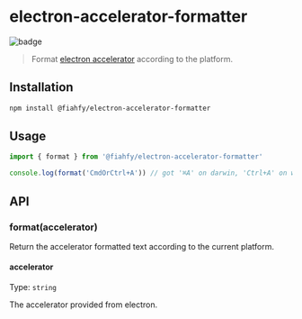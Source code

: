 # electron-accelerator-formatter

![badge](https://github.com/fiahfy/electron-accelerator-formatter/workflows/Node.js%20Package/badge.svg)

> Format [electron accelerator](https://electronjs.org/docs/api/accelerator) according to the platform.

## Installation

```bash
npm install @fiahfy/electron-accelerator-formatter
```

## Usage

```js
import { format } from '@fiahfy/electron-accelerator-formatter'

console.log(format('CmdOrCtrl+A')) // got '⌘A' on darwin, 'Ctrl+A' on win32
```

## API

### format(accelerator)

Return the accelerator formatted text according to the current platform.

#### accelerator

Type: `string`

The accelerator provided from electron.
